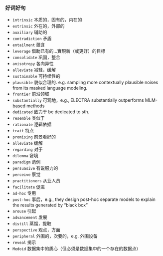### 好词好句

* `intrinsic` 本质的，固有的，内在的
* `extrinsic` 外在的，外部的
* `auxiliary` 辅助的
* `contradiction` 矛盾
* `entailment` 蕴含
* `leverage` 借助已有的…實現新（或更好）的目標
* `consolidate` 巩固，整合
* `anisotropy` 各向异性
* `alleviate` 减轻，缓解
* `sustainable` 可持续性的
* `plausible` 貌似合理的. e.g. sampling more contextually plausible noises from its masked language modeling.
* `frontier` 前沿领域
* `substantially` 可观地，e.g., ELECTRA substantially outperforms MLM-based methods
* `dedicated` 致力于 be dedicated to sth.
* `resemble` 类似于
* `rationale` 逻辑依据
* `trait` 特点
* `promising` 前景看好的
* `alleviate` 缓解
* `regarding` 对于
* `dilemma` 窘境
* `paradigm` 范例
* `persuasive` 有说服力的
* `perceive` 察觉
* `practitioners` 从业人员
* `facilitate` 促进
* `ad-hoc` 专用
* `post-hoc` 事后，e.g., they design post-hoc separate models to explain the results generated by “black box”
* `arouse` 引起
* `advancement` 发展
* `distill` 蒸馏，提取
* `perspective` 观点，方面
* `peripheral` 外围的，次要的，e.g. 外围设备
* `reveal` 揭示
* `Medoid` 数据集中的质心（但必须是数据集中的一个存在的数据点）